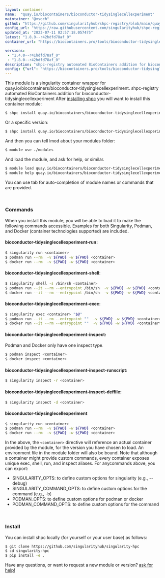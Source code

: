 ```yaml
---
layout: container
name:  "quay.io/biocontainers/bioconductor-tidysinglecellexperiment"
maintainer: "@vsoch"
github: "https://github.com/singularityhub/shpc-registry/blob/main/quay.io/biocontainers/bioconductor-tidysinglecellexperiment/container.yaml"
config_url: "https://raw.githubusercontent.com/singularityhub/shpc-registry/main/quay.io/biocontainers/bioconductor-tidysinglecellexperiment/container.yaml"
updated_at: "2023-07-11 02:57:18.057475"
latest: "1.8.0--r42hdfd78af_0"
container_url: "https://biocontainers.pro/tools/bioconductor-tidysinglecellexperiment"

versions:
 - "1.4.0--r41hdfd78af_0"
 - "1.8.0--r42hdfd78af_0"
description: "shpc-registry automated BioContainers addition for bioconductor-tidysinglecellexperiment"
config: {"url": "https://biocontainers.pro/tools/bioconductor-tidysinglecellexperiment", "maintainer": "@vsoch", "description": "shpc-registry automated BioContainers addition for bioconductor-tidysinglecellexperiment", "latest": {"1.8.0--r42hdfd78af_0": "sha256:85417eb67f879b3eddeb34605a8a3bcd1f1fdc0edc607fb48a2b48e0cd6bd6f5"}, "tags": {"1.4.0--r41hdfd78af_0": "sha256:675a74d04c5c911789d978c5dc2c6a132290e862b772930f5d32854902953f80", "1.8.0--r42hdfd78af_0": "sha256:85417eb67f879b3eddeb34605a8a3bcd1f1fdc0edc607fb48a2b48e0cd6bd6f5"}, "docker": "quay.io/biocontainers/bioconductor-tidysinglecellexperiment"}
---
```


This module is a singularity container wrapper for quay.io/biocontainers/bioconductor-tidysinglecellexperiment.
shpc-registry automated BioContainers addition for bioconductor-tidysinglecellexperiment
After [installing shpc](#install) you will want to install this container module:


```bash
$ shpc install quay.io/biocontainers/bioconductor-tidysinglecellexperiment
```

Or a specific version:

```bash
$ shpc install quay.io/biocontainers/bioconductor-tidysinglecellexperiment:1.8.0--r42hdfd78af_0
```

And then you can tell lmod about your modules folder:

```bash
$ module use ./modules
```

And load the module, and ask for help, or similar.

```bash
$ module load quay.io/biocontainers/bioconductor-tidysinglecellexperiment/1.8.0--r42hdfd78af_0
$ module help quay.io/biocontainers/bioconductor-tidysinglecellexperiment/1.8.0--r42hdfd78af_0
```

You can use tab for auto-completion of module names or commands that are provided.

<br>

### Commands

When you install this module, you will be able to load it to make the following commands accessible.
Examples for both Singularity, Podman, and Docker (container technologies supported) are included.

#### bioconductor-tidysinglecellexperiment-run:

```bash
$ singularity run <container>
$ podman run --rm  -v ${PWD} -w ${PWD} <container>
$ docker run --rm  -v ${PWD} -w ${PWD} <container>
```

#### bioconductor-tidysinglecellexperiment-shell:

```bash
$ singularity shell -s /bin/sh <container>
$ podman run --it --rm --entrypoint /bin/sh  -v ${PWD} -w ${PWD} <container>
$ docker run --it --rm --entrypoint /bin/sh  -v ${PWD} -w ${PWD} <container>
```

#### bioconductor-tidysinglecellexperiment-exec:

```bash
$ singularity exec <container> "$@"
$ podman run --it --rm --entrypoint ""  -v ${PWD} -w ${PWD} <container> "$@"
$ docker run --it --rm --entrypoint ""  -v ${PWD} -w ${PWD} <container> "$@"
```

#### bioconductor-tidysinglecellexperiment-inspect:

Podman and Docker only have one inspect type.

```bash
$ podman inspect <container>
$ docker inspect <container>
```

#### bioconductor-tidysinglecellexperiment-inspect-runscript:

```bash
$ singularity inspect -r <container>
```

#### bioconductor-tidysinglecellexperiment-inspect-deffile:

```bash
$ singularity inspect -d <container>
```



#### bioconductor-tidysinglecellexperiment

```bash
$ singularity run <container>
$ podman run --rm  -v ${PWD} -w ${PWD} <container>
$ docker run --rm  -v ${PWD} -w ${PWD} <container>
```


In the above, the `<container>` directive will reference an actual container provided
by the module, for the version you have chosen to load. An environment file in the
module folder will also be bound. Note that although a container
might provide custom commands, every container exposes unique exec, shell, run, and
inspect aliases. For anycommands above, you can export:

 - SINGULARITY_OPTS: to define custom options for singularity (e.g., --debug)
 - SINGULARITY_COMMAND_OPTS: to define custom options for the command (e.g., -b)
 - PODMAN_OPTS: to define custom options for podman or docker
 - PODMAN_COMMAND_OPTS: to define custom options for the command

<br>

### Install

You can install shpc locally (for yourself or your user base) as follows:

```bash
$ git clone https://github.com/singularityhub/singularity-hpc
$ cd singularity-hpc
$ pip install -e .
```

Have any questions, or want to request a new module or version? [ask for help!](https://github.com/singularityhub/singularity-hpc/issues)